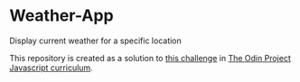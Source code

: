 # Weather-App
Display current weather for a specific location


This repository is created as a solution to [this challenge](https://www.theodinproject.com/courses/javascript/lessons/weather-app) in [The Odin Project Javascript curriculum](https://www.theodinproject.com/courses/javascript).
